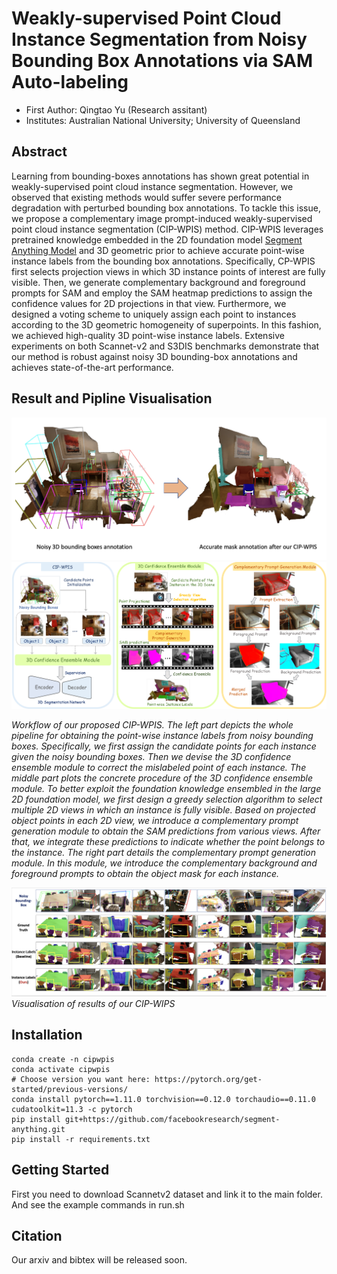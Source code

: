 # Weakly-supervised Point Cloud Instance Segmentation from Noisy Bounding Box Annotations via SAM Auto-labeling
- First Author: Qingtao Yu (Research assitant)
- Institutes: Australian National University; University of Queensland

## Abstract
Learning from bounding-boxes annotations has shown great potential in weakly-supervised point cloud instance segmentation. However, we observed that existing methods would suffer severe performance degradation with perturbed bounding box annotations. To tackle this issue, we propose a complementary image prompt-induced weakly-supervised point cloud instance segmentation (CIP-WPIS) method. CIP-WPIS leverages pretrained knowledge embedded in the 2D foundation model [Segment Anything Model](https://github.com/facebookresearch/segment-anything) and 3D geometric prior to achieve accurate point-wise instance labels from the bounding box annotations. Specifically, CP-WPIS first selects projection views in which 3D instance points of interest are fully visible. Then, we generate complementary background and foreground prompts for SAM and employ the SAM heatmap predictions to assign the confidence values for 2D projections in that view. Furthermore, we designed a voting scheme to uniquely assign each point to instances according to the 3D geometric homogeneity of superpoints. In this fashion, we achieved high-quality 3D point-wise instance labels. Extensive experiments on both Scannet-v2 and S3DIS benchmarks demonstrate that our method is robust against noisy 3D bounding-box annotations and achieves state-of-the-art performance.

## Result and Pipline Visualisation

![](./docs/image1.png)
![](./docs/image.png)

*Workflow of our proposed CIP-WPIS. The left part depicts the whole pipeline for obtaining the point-wise instance labels from
noisy bounding boxes. Specifically, we first assign the candidate points for each instance given the noisy bounding boxes. Then we devise
the 3D confidence ensemble module to correct the mislabeled point of each instance. The middle part plots the concrete procedure of the
3D confidence ensemble module. To better exploit the foundation knowledge ensembled in the large 2D foundation model, we first design
a greedy selection algorithm to select multiple 2D views in which an instance is fully visible. Based on projected object points in each 2D
view, we introduce a complementary prompt generation module to obtain the SAM predictions from various views. After that, we integrate
these predictions to indicate whether the point belongs to the instance. The right part details the complementary prompt generation module.
In this module, we introduce the complementary background and foreground prompts to obtain the object mask for each instance.* 


![](./docs/vis2.png)
*Visualisation of results of our CIP-WIPS*

## Installation
```
conda create -n cipwpis
conda activate cipwpis
# Choose version you want here: https://pytorch.org/get-started/previous-versions/
conda install pytorch==1.11.0 torchvision==0.12.0 torchaudio==0.11.0 cudatoolkit=11.3 -c pytorch
pip install git+https://github.com/facebookresearch/segment-anything.git 
pip install -r requirements.txt
```

## Getting Started

First you need to download Scannetv2 dataset and link it to the main folder.
And see the example commands in run.sh


## Citation
Our arxiv and bibtex will be released soon.

